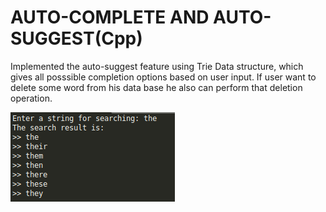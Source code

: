 # AUTO-COMPLETE AND AUTO-SUGGEST(Cpp)
Implemented the auto-suggest feature using Trie Data structure, which gives all posssible completion options based on user input. If user want to delete some word from his data base he also can perform that deletion operation.

![](Images/ScreenShot.jpg)
